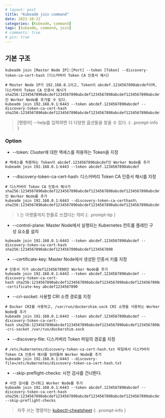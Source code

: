 ```yaml
---
# layout: post
title: "Kubeadm join command"
date: 2022-10-22
categories: [Kubeadm, command]
tags: [kubeadm, command, join]
# comments: true
# pin: true
---
```


## 기본 구조
```
kubeadm join [Master Node IP]:[Port] --token [Token] --discovery-token-ca-cert-hash [디스커버리 Token CA 인증서 해시]

# Master Node IP가 192.168.0.1이고, Token이 abcdef.1234567890abcdef이며, 디스커버리 Token CA 인증서 해시가 sha256:1234567890abcdef1234567890abcdef1234567890abcdef1234567890abcdef인 Worker Node를 추가할 수 있다.
kubeadm join 192.168.0.1:6443 --token abcdef.1234567890abcdef --discovery-token-ca-cert-hash sha256:1234567890abcdef1234567890abcdef1234567890abcdef1234567890abcdef
```

> [명령어] --help를 입력하면 더 다양한 옵션들을 찾을 수 있다.
{: .prompt-info }

### Option
- --token: Cluster에 대한 액세스를 허용하는 Token을 지정
```
# 액세스를 허용하는 Token이 abcdef.1234567890abcdef인 Worker Node를 추가
kubeadm join 192.168.0.1:6443 --token abcdef.1234567890abcdef
```

- --discovery-token-ca-cert-hash: 디스커버리 Token CA 인증서 해시를 지정
```
# 디스커버리 Token CA 인증서 해시가 sha256:1234567890abcdef1234567890abcdef1234567890abcdef1234567890abcdef인 Worker Node를 추가
kubeadm join 192.168.0.1:6443 --discovery-token-ca-certhash\ sha256:1234567890abcdef1234567890abcdef1234567890abcdef1234567890abcdef
```

> \ 는 아랫줄까지 한줄로 쓰겠다는 의미
{: .prompt-tip }

- --control-plane: Master Node에서 실행되는 Kubernetes 컨트롤 플레인 구성 요소를 설치
```
kubeadm join 192.168.0.1:6443 --token abcdef.1234567890abcdef --discovery-token-ca-cert-hash sha256:1234567890abcdef1234567890abcdef1234567890
```

- --certificate-key: Master Node에서 생성된 인증서 키를 지정
```
# 인증서 키가 abcdef1234567890인 Worker Node를 추가
kubeadm join 192.168.0.1:6443 --token abcdef.1234567890abcdef --discovery-token-ca-cert-hash sha256:1234567890abcdef1234567890abcdef1234567890abcdef1234567890abcdef --certificate-key abcdef1234567890
```

- --cri-socket: 사용할 CRI 소켓 경로를 지정
```
# Docker CRI를 사용하고, /var/run/dockershim.sock CRI 소켓을 사용하는 Worker Node를 추가
kubeadm join 192.168.0.1:6443 --token abcdef.1234567890abcdef --discovery-token-ca-cert-hash sha256:1234567890abcdef1234567890abcdef1234567890abcdef1234567890abcdef --cri-socket /var/run/dockershim.sock
```

- --discovery-file: 디스커버리 Token 파일의 경로를 지정
```
# /etc/kubernetes/discovery-token-ca-cert-hash.txt 파일에서 디스커버리 Token CA 인증서 해시를 읽어들여 Worker Node를 추가
kubeadm join 192.168.0.1:6443 --discovery-file=/etc/kubernetes/discovery-token-ca-cert-hash.txt
```

- --skip-preflight-checks: 사전 검사를 건너뛴다.
```
# 사전 검사를 건너뛰고 Worker Node를 추가
kubeadm join 192.168.0.1:6443 --token abcdef.1234567890abcdef --discovery-token-ca-cert-hash sha256:1234567890abcdef1234567890abcdef1234567890abcdef1234567890abcdef --skip-preflight-checks
```

> 자주 쓰는 명령어는 [kubectl-cheatsheet](https://kubernetes.io/docs/reference/kubectl/cheatsheet/)
{: .prompt-info }
